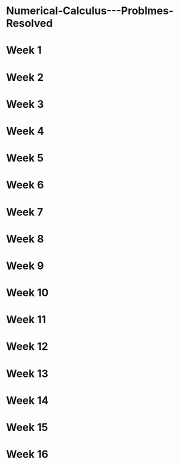 # Numerical-Calculus---Problmes-Resolved

# Week 1



# Week 2



# Week 3




# Week 4




# Week 5




# Week 6





# Week 7




# Week 8


# Week 9



# Week 10



# Week 11




# Week 12




# Week 13




# Week 14





# Week 15




# Week 16





